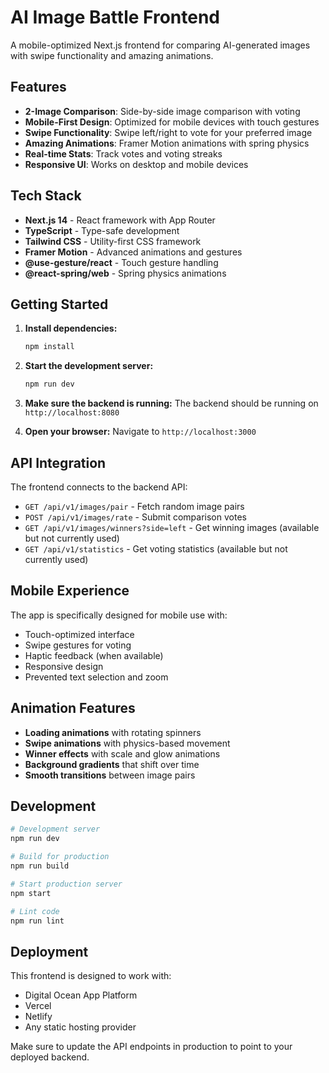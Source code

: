 # AI Image Battle Frontend

A mobile-optimized Next.js frontend for comparing AI-generated images with swipe functionality and amazing animations.

## Features

- **2-Image Comparison**: Side-by-side image comparison with voting
- **Mobile-First Design**: Optimized for mobile devices with touch gestures
- **Swipe Functionality**: Swipe left/right to vote for your preferred image
- **Amazing Animations**: Framer Motion animations with spring physics
- **Real-time Stats**: Track votes and voting streaks
- **Responsive UI**: Works on desktop and mobile devices

## Tech Stack

- **Next.js 14** - React framework with App Router
- **TypeScript** - Type-safe development
- **Tailwind CSS** - Utility-first CSS framework
- **Framer Motion** - Advanced animations and gestures
- **@use-gesture/react** - Touch gesture handling
- **@react-spring/web** - Spring physics animations

## Getting Started

1. **Install dependencies:**
   ```bash
   npm install
   ```

2. **Start the development server:**
   ```bash
   npm run dev
   ```

3. **Make sure the backend is running:**
   The backend should be running on `http://localhost:8080`

4. **Open your browser:**
   Navigate to `http://localhost:3000`

## API Integration

The frontend connects to the backend API:

- `GET /api/v1/images/pair` - Fetch random image pairs
- `POST /api/v1/images/rate` - Submit comparison votes
- `GET /api/v1/images/winners?side=left` - Get winning images (available but not currently used)
- `GET /api/v1/statistics` - Get voting statistics (available but not currently used)

## Mobile Experience

The app is specifically designed for mobile use with:

- Touch-optimized interface
- Swipe gestures for voting
- Haptic feedback (when available)
- Responsive design
- Prevented text selection and zoom

## Animation Features

- **Loading animations** with rotating spinners
- **Swipe animations** with physics-based movement
- **Winner effects** with scale and glow animations
- **Background gradients** that shift over time
- **Smooth transitions** between image pairs

## Development

```bash
# Development server
npm run dev

# Build for production
npm run build

# Start production server
npm start

# Lint code
npm run lint
```

## Deployment

This frontend is designed to work with:
- Digital Ocean App Platform
- Vercel
- Netlify
- Any static hosting provider

Make sure to update the API endpoints in production to point to your deployed backend.